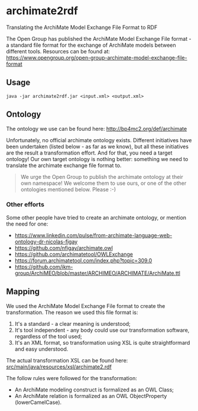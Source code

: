 # archimate2rdf
Translating the ArchiMate Model Exchange File Format to RDF

The Open Group has published the ArchiMate Model Exchange File format - a standard file format for the exchange of ArchiMate models between different tools. Resources can be found at: https://www.opengroup.org/open-group-archimate-model-exchange-file-format

## Usage

`java -jar archimate2rdf.jar <input.xml> <output.xml>`

## Ontology

The ontology we use can be found here: http://bp4mc2.org/def/archimate

Unfortunately, no official archimate ontology exists. Different initiatives have been undertaken (listed below - as far as we know), but all these initiatives are the result a transformation effort. And for that, you need a target ontology! Our own target ontology is nothing better: something we need to translate the archimate exchange file format to.

> We urge the Open Group to publish the archimate ontology at their own namespace! We welcome them to use ours, or one of the other ontologies mentioned below. Please :-)

### Other efforts

Some other people have tried to create an archimate ontology, or mention the need for one:

- https://www.linkedin.com/pulse/from-archimate-language-web-ontology-dr-nicolas-figay
- https://github.com/nfigay/archimate.owl
- https://github.com/archimatetool/OWLExchange
- https://forum.archimatetool.com/index.php?topic=309.0
- https://github.com/ikm-group/ArchiMEO/blob/master/ARCHIMEO/ARCHIMATE/ArchiMate.ttl

## Mapping

We used the ArchiMate Model Exchange File format to create the transformation. The reason we used this file format is:

1. It's a standard - a clear meaning is understood;
2. It's tool independent - any body could use our transformation software, regardless of the tool used;
3. It's an XML format, so transformation using XSL is quite straightformard and easy understood.

The actual transformation XSL can be found here: [src/main/java/resources/xsl/archimate2.rdf](https:github.com/bp4mc2/archimate2rdf/blob/master/src/main/java/resources/xsl/archimate2rdf.xsl)

The follow rules were followed for the transformation:
- An ArchiMate modeling construct is formalized as an OWL Class;
- An ArchiMate relation is formalized as an OWL ObjectProperty (lowerCamelCase).
